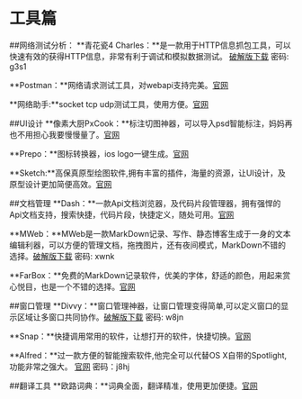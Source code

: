 # 工具篇

##网络测试分析：
**青花瓷4 Charles：**是一款用于HTTP信息抓包工具，可以快速有效的获得HTTP信息，非常有利于调试和模拟数据测试。 [破解版下载](https://pan.baidu.com/s/1miJeYtq) 密码: g3s1

**Postman：**网络请求测试工具，对webapi支持完美。[官网](https://www.getpostman.com/)

**网络助手:**socket tcp udp测试工具，使用方便。[官网](https://itunes.apple.com/cn/app/wang-luo-zhu-shou/id1082135945?mt=12)

##UI设计
**像素大厨PxCook：**标注切图神器，可以导入psd智能标注，妈妈再也不用担心我要慢慢量了。[官网](http://www.fancynode.com.cn/pxcook)

**Prepo：**图标转换器，ios logo一键生成。[官网](https://itunes.apple.com/cn/app/id476533227?mt=12)

**Sketch:**高保真原型绘图软件,拥有丰富的插件，海量的资源，让UI设计，及原型设计更加简便高效。[官网](http://www.sketchcn.com/)

##文档管理
**Dash：**一款Api文档浏览器，及代码片段管理器，拥有强悍的Api文档支持，搜索快捷，代码片段，快捷定义，随处可用。[官网](https://kapeli.com/dash)

**MWeb：**MWeb是一款MarkDown记录、写作、静态博客生成于一身的文本编辑利器，可以方便的管理文档，拖拽图片，还有夜间模式，MarkDown不错的选择。[破解版下载](https://pan.baidu.com/s/1slGSZ85) 密码: xwnk

**FarBox：**免费的MarkDown记录软件，优美的字体，舒适的颜色，用起来赏心悦目，也是一个不错的选择。[官网](https://www.farbox.com/)

##窗口管理
**Divvy：**窗口管理神器，让窗口管理变得简单,可以定义窗口的显示区域让多窗口共同协作。[破解版下载](https://pan.baidu.com/s/1i5M8UA5) 密码: w8jn

**Snap：**快捷调用常用的软件，让想打开的软件，快捷切换。[官网](https://itunes.apple.com/cn/app/snap/id418073146?mt=12)

**Alfred：**过一款方便的智能搜索软件,他完全可以代替OS X自带的Spotlight,功能非常之强大。 [官网](https://pan.baidu.com/share/init?shareid=1205512682&uk=3355908067) 密码：j8hj

##翻译工具
**欧路词典：**词典全面，翻译精准，使用更加便捷。[官网](http://www.eudic.net/eudic/mac_dictionary.aspx)




